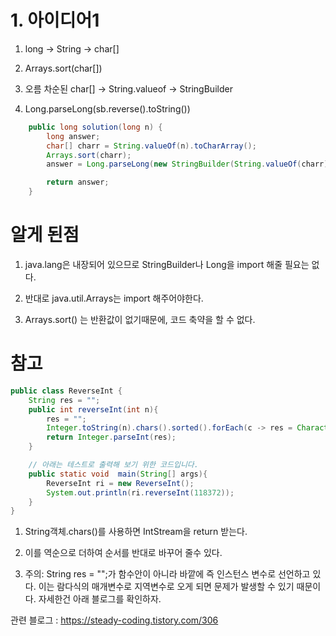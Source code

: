 # 1. 아이디어1
1. long -> String -> char[]

2. Arrays.sort(char[])

3. 오름 차순된 char[] -> String.valueof -> StringBuilder

4. Long.parseLong(sb.reverse().toString())
```java
    public long solution(long n) {
        long answer;
        char[] charr = String.valueOf(n).toCharArray();
        Arrays.sort(charr);
        answer = Long.parseLong(new StringBuilder(String.valueOf(charr)).reverse().toString());

        return answer;
    }
```
# 알게 된점

1. java.lang은 내장되어 있으므로 StringBuilder나 Long을 import 해줄 필요는 없다.

2. 반대로 java.util.Arrays는 import 해주어야한다.

3. Arrays.sort() 는 반환값이 없기때문에, 코드 축약을 할 수 없다.


# 참고

```java
public class ReverseInt {
    String res = "";
    public int reverseInt(int n){
        res = "";
        Integer.toString(n).chars().sorted().forEach(c -> res = Character.valueOf((char)c) + res);
        return Integer.parseInt(res);
    }

    // 아래는 테스트로 출력해 보기 위한 코드입니다.
    public static void  main(String[] args){
        ReverseInt ri = new ReverseInt();
        System.out.println(ri.reverseInt(118372));
    }
}
```

1. String객체.chars()를 사용하면 IntStream을 return 받는다.

2. 이를 역순으로 더하여 순서를 반대로 바꾸어 줄수 있다.

3. 주의: String res = "";가 함수안이 아니라 바깥에 즉 인스턴스 변수로 선언하고 있다. 이는 람다식의 매개변수로 지역변수로 오게 되면 문제가 발생할 수 있기 때문이다. 자세한건 아래 블로그를 확인하자.

관련 블로그 : https://steady-coding.tistory.com/306
